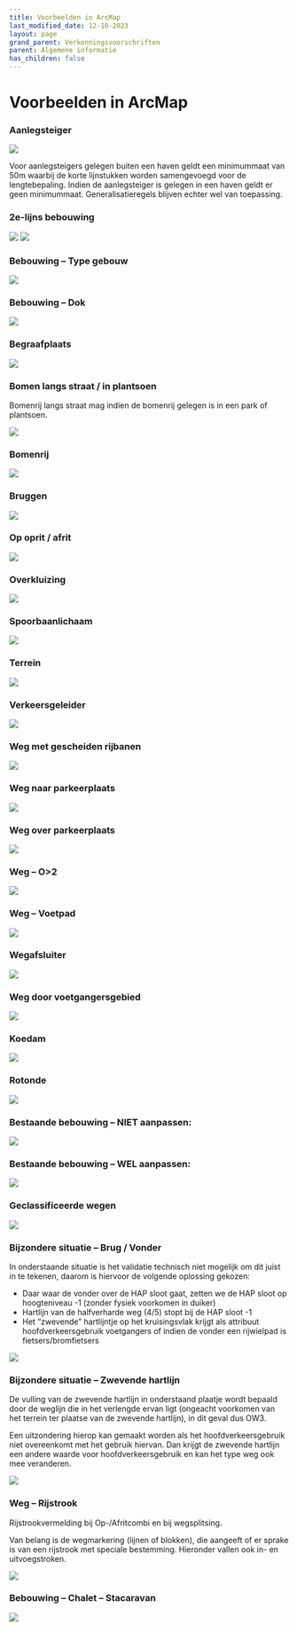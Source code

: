 ```yaml
---
title: Voorbeelden in ArcMap
last_modified_date: 12-10-2023
layout: page
grand_parent: Verkenningsvoorschriften
parent: Algemene informatie
has_children: false
---
```


Voorbeelden in ArcMap
=====================

### Aanlegsteiger

![](../../A/Aanlegsteiger/aanlegsteiger.png)

Voor aanlegsteigers gelegen buiten een haven geldt een minimummaat van 50m waarbij de korte lijnstukken worden samengevoegd voor de lengtebepaling. Indien de aanlegsteiger is gelegen in een haven geldt er geen minimummaat. Generalisatieregels blijven echter wel van toepassing.

### 2e-lijns bebouwing

![](2e_lijns_bebouwing.png)
![](2e_lijns_bebouwing-2.png)

### Bebouwing – Type gebouw

![](Bebouwing_type_gebouw.png)

### Bebouwing – Dok

![](../../D/Dok_en_Droogdok/Dok.png)

### Begraafplaats

![](../../B/Begraafplaats/begraafplaats.png)

### Bomen langs straat / in plantsoen

Bomenrij langs straat mag indien de bomenrij gelegen is in een park of plantsoen.

![](../../B/Bomenrij/Bomen_langs_straat_in_plantsoen.png)

### Bomenrij

![](../../B/Bomenrij/Bomenrij.png)

### Bruggen

![](../../B/Brug/Bruggen.png)

### Op oprit / afrit

![](Oprit_afrit.jpg)

### Overkluizing

![](../../O/Overkluizing/Overkluizing.png)

### Spoorbaanlichaam

![](Spoorbaan.jpg)

### Terrein

![](../../T/Terrein/terrein.png)

### Verkeersgeleider

![](../../V/Verkeersgeleider/Verkeersgeleider.png)

### Weg met gescheiden rijbanen

![](../../W/Wegenclassificaties/Weg_met_gescheiden_rijbanen.png)

### Weg naar parkeerplaats

![](../../P/Parkeerterrein/voorbeeld_weg_naar_parkeerplaats_704x462.png)

### Weg over parkeerplaats

![](../../P/Parkeerterrein/voorbeeld_weg_over_parkeerplaats_652x479.png)

### Weg – O>2

![](O2.jpg)

### Weg – Voetpad

![](../../V/Voetpad/Voetpad.png)

### Wegafsluiter

![](../../W/Wegafsluiting/wegafsluiting_800x700.gif)

### Weg door voetgangersgebied

![](../../V/Voetgangersgebied/Voetgangersgebied.png)

### Koedam

![](../../D/Dam/Dam_koedam.png)

### Rotonde

![](../../R/Rotonde/Rotonde.png)

### Bestaande bebouwing – NIET aanpassen:

![](bestaande_bebouwing_NIET_aanpassen_800x700.png)

### Bestaande bebouwing – WEL aanpassen:

![](bestaande_bebouwing_WEL_aanpassen_800x700.png)

### Geclassificeerde wegen

![](../../W/Wegenclassificaties/Wegclassificatie_regionale_weg.JPG)

### Bijzondere situatie – Brug / Vonder

In onderstaande situatie is het validatie technisch niet mogelijk om dit juist in te tekenen, daarom is hiervoor de volgende oplossing gekozen:

- Daar waar de vonder over de HAP sloot gaat, zetten we de HAP sloot op hoogteniveau -1 (zonder fysiek voorkomen in duiker)
- Hartlijn van de halfverharde weg (4/5) stopt bij de HAP sloot -1
- Het “zwevende” hartlijntje op het kruisingsvlak krijgt als attribuut hoofdverkeersgebruik voetgangers of indien de vonder een rijwielpad is fietsers/bromfietsers

![](Brug_vonder.png)

### Bijzondere situatie – Zwevende hartlijn

De vulling van de zwevende hartlijn in onderstaand plaatje wordt bepaald door de weglijn die in het verlengde ervan ligt (ongeacht voorkomen van het terrein ter plaatse van de zwevende hartlijn), in dit geval dus OW3.

Een uitzondering hierop kan gemaakt worden als het hoofdverkeersgebruik niet overeenkomt met het gebruik hiervan. Dan krijgt de zwevende hartlijn een andere waarde voor hoofdverkeersgebruik en kan het type weg ook mee veranderen.

![](Zwevende_hartlijn.png)

### Weg – Rijstrook

Rijstrookvermelding bij Op-/Afritcombi en bij wegsplitsing.

Van belang is de wegmarkering (lijnen of blokken), die aangeeft of er sprake is van een rijstrook met speciale bestemming. Hieronder vallen ook in- en uitvoegstroken.

![](Rijstrook.png)

### Bebouwing – Chalet – Stacaravan

![](../../S/Stacaravan/Bebouwing_Chalet_Stacaravan.jpg)
